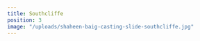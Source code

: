 ```yaml
---
title: Southcliffe
position: 3
image: "/uploads/shaheen-baig-casting-slide-southcliffe.jpg"
---
```


